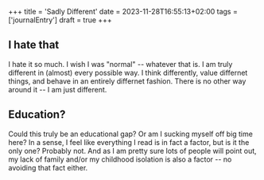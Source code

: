 +++
title = 'Sadly Different'
date = 2023-11-28T16:55:13+02:00
tags = ['journalEntry']
draft = true
+++

## I hate that

I hate it so much. I wish I was "normal" -- whatever that is. I am truly different in (almost) every possible way. I think differently, value differnet things, and behave in an entirely differnet fashion. There is no other way around it -- I am just different.

## Education?

Could this truly be an educational gap? Or am I sucking myself off big time here? In a sense, I feel like everything I read is in fact a factor, but is it the only one? Probably not. And as I am pretty sure lots of people will point out, my lack of family and/or my childhood isolation is also a factor -- no avoiding that fact either.

